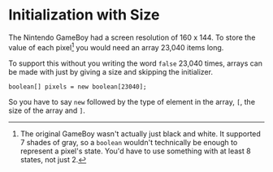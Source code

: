 # Initialization with Size

The Nintendo GameBoy had a screen resolution of 160 x 144.
To store the value of each pixel[^bw] you would need an array 23,040 items 
long.

To support this without you writing the word `false` 23,040 times,
arrays can be made with just by giving a size and skipping the initializer.

```java,no_run
boolean[] pixels = new boolean[23040];
```

So you have to say `new` followed by the type of element in the array, `[`, the size of the array and `]`.


[^bw]: The original GameBoy wasn't actually just black and white. It supported 7 shades of gray, so a `boolean` wouldn't technically be enough to represent a pixel's state. You'd have to use something with at least 8 states, not just 2.
